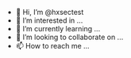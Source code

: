 - 👋 Hi, I’m @hxsectest
- 👀 I’m interested in ...
- 🌱 I’m currently learning ...
- 💞️ I’m looking to collaborate on ...
- 📫 How to reach me ...

<!---
hxsectest/hxsectest is a ✨ special ✨ repository because its `README.md` (this file) appears on your GitHub profile.
You can click the Preview link to take a look at your changes.
--->
